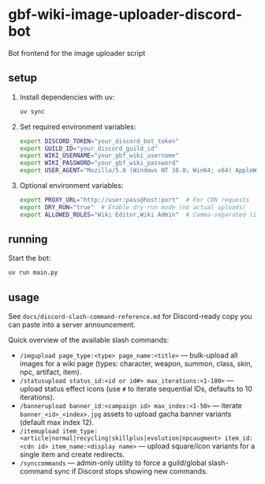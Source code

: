 # gbf-wiki-image-uploader-discord-bot
Bot frontend for the image uploader script

## setup

1. Install dependencies with uv:
   ```bash
   uv sync
   ```

2. Set required environment variables:
   ```bash
   export DISCORD_TOKEN="your_discord_bot_token"
   export GUILD_ID="your_discord_guild_id"
   export WIKI_USERNAME="your_gbf_wiki_username"
   export WIKI_PASSWORD="your_gbf_wiki_password"
   export USER_AGENT="Mozilla/5.0 (Windows NT 10.0; Win64; x64) AppleWebKit/537.36 (KHTML, like Gecko) Chrome/141.0.0.0 Safari/537.36"
   ```

3. Optional environment variables:
   ```bash
   export PROXY_URL="http://user:pass@host:port"  # For CDN requests
   export DRY_RUN="true"  # Enable dry-run mode (no actual uploads)
   export ALLOWED_ROLES="Wiki Editor,Wiki Admin"  # Comma-separated list
   ```

## running

Start the bot:
```bash
uv run main.py
```

## usage

See `docs/discord-slash-command-reference.md` for Discord-ready copy you can paste into a server announcement.

Quick overview of the available slash commands:

- `/imgupload page_type:<type> page_name:<title>` — bulk-upload all images for a wiki page (types: character, weapon, summon, class, skin, npc, artifact, item).
- `/statusupload status_id:<id or id#> max_iterations:<1-100>` — upload status effect icons (use `#` to iterate sequential IDs, defaults to 10 iterations).
- `/bannerupload banner_id:<campaign id> max_index:<1-50>` — iterate `banner_<id>_<index>.jpg` assets to upload gacha banner variants (default max index 12).
- `/itemupload item_type:<article|normal|recycling|skillplus|evolution|npcaugment> item_id:<cdn id> item_name:<display name>` — upload square/icon variants for a single item and create redirects.
- `/synccommands` — admin-only utility to force a guild/global slash-command sync if Discord stops showing new commands.
